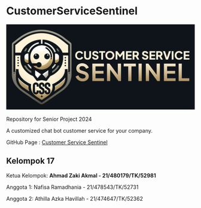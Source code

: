 # CustomerServiceSentinel
![](./docs/assets/banner.jpg)

Repository for Senior Project 2024

A customized chat bot customer service for your company.

GitHub Page : [Customer Service Sentinel](https://ahmadzakiakmal.github.io/CustomerServiceSentinel/)


## Kelompok 17
Ketua Kelompok: **Ahmad Zaki Akmal - 21/480179/TK/52981**

Anggota 1: Nafisa Ramadhania - 21/478543/TK/52731

Anggota 2: Athilla Azka Havillah - 21/474647/TK/52362

